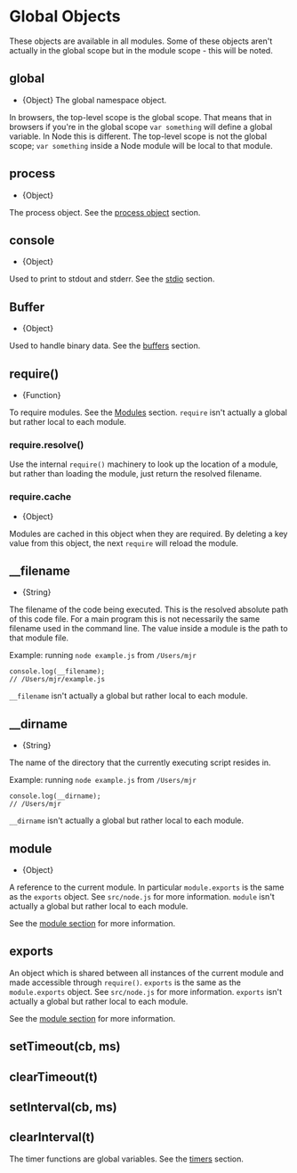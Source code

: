 # Global Objects

<!-- type=misc -->

These objects are available in all modules. Some of these objects aren't
actually in the global scope but in the module scope - this will be noted.

## global

<!-- type=global -->

* {Object} The global namespace object.

In browsers, the top-level scope is the global scope. That means that in
browsers if you're in the global scope `var something` will define a global
variable. In Node this is different. The top-level scope is not the global
scope; `var something` inside a Node module will be local to that module.

## process

<!-- type=global -->

* {Object}

The process object. See the [process object](process.html#process) section.

## console

<!-- type=global -->

* {Object}

Used to print to stdout and stderr. See the [stdio](stdio.html) section.

## Buffer

<!-- type=global -->

* {Object}

Used to handle binary data. See the [buffers](buffers.html) section.

## require()

<!-- type=var -->

* {Function}

To require modules. See the [Modules](modules.html#modules) section.
`require` isn't actually a global but rather local to each module.


### require.resolve()

Use the internal `require()` machinery to look up the location of a module,
but rather than loading the module, just return the resolved filename.

### require.cache

* {Object}

Modules are cached in this object when they are required. By deleting a key
value from this object, the next `require` will reload the module.

## __filename

<!-- type=var -->

* {String}

The filename of the code being executed.  This is the resolved absolute path
of this code file.  For a main program this is not necessarily the same
filename used in the command line.  The value inside a module is the path
to that module file.

Example: running `node example.js` from `/Users/mjr`

    console.log(__filename);
    // /Users/mjr/example.js

`__filename` isn't actually a global but rather local to each module.

## __dirname

<!-- type=var -->

* {String}

The name of the directory that the currently executing script resides in.

Example: running `node example.js` from `/Users/mjr`

    console.log(__dirname);
    // /Users/mjr

`__dirname` isn't actually a global but rather local to each module.


## module

<!-- type=var -->

* {Object}

A reference to the current module. In particular
`module.exports` is the same as the `exports` object. See `src/node.js`
for more information.
`module` isn't actually a global but rather local to each module.

See the [module section](modules.html) for more information.

## exports

<!-- type=var -->

An object which is shared between all instances of the current module and
made accessible through `require()`.
`exports` is the same as the `module.exports` object. See `src/node.js`
for more information.
`exports` isn't actually a global but rather local to each module.

See the [module section](modules.html) for more information.

## setTimeout(cb, ms)
## clearTimeout(t)
## setInterval(cb, ms)
## clearInterval(t)

<!--type=global-->

The timer functions are global variables. See the [timers](timers.html) section.
